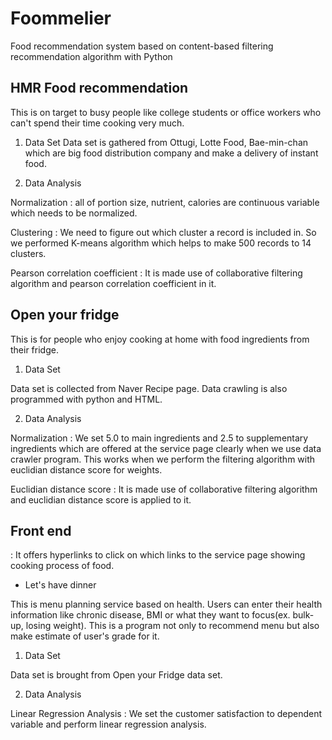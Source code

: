 # Foommelier
Food recommendation system based on content-based filtering recommendation algorithm with Python

## HMR Food recommendation

This is on target to busy people like college students or office workers who can't spend their time cooking very much.


 1. Data Set 
  Data set is gathered from Ottugi, Lotte Food, Bae-min-chan which are big food distribution company and make a delivery of instant food.
  
  
 2. Data Analysis

  Normalization 
  : all of portion size, nutrient, calories are continuous variable which needs to be normalized.

  Clustering
  : We need to figure out which cluster a record is included in. So we performed K-means algorithm which helps to make 500 records to 14 clusters.

  Pearson correlation coefficient
  : It is made use of collaborative filtering algorithm and pearson correlation coefficient in it. 


## Open your fridge

 This is for people who enjoy cooking at home with food ingredients from their fridge.


 1. Data Set

  Data set is collected from Naver Recipe page. Data crawling is also programmed with python and HTML. 
 
 
 2. Data Analysis
 
  Normalization
  : We set 5.0 to main ingredients and 2.5 to supplementary ingredients which are offered at the service page clearly when we use data       crawler program. This works when we perform the filtering algorithm with euclidian distance score for weights.
  
  Euclidian distance score
  : It is made use of collaborative filtering algorithm and euclidian distance score is applied to it.
  
  
## Front end
  : It offers hyperlinks to click on which links to the service page showing cooking process of food.


-	Let's have dinner 

 This is menu planning service based on health. Users can enter their health information like chronic disease, BMI or what they want to focus(ex. bulk-up, losing weight). This is a program not only to recommend menu but also make estimate of user's grade for it.
 
 
 1. Data Set

  Data set is brought from Open your Fridge data set. 
  
  
 2. Data Analysis

  Linear Regression Analysis
  : We set the customer satisfaction to dependent variable and perform linear regression analysis.
